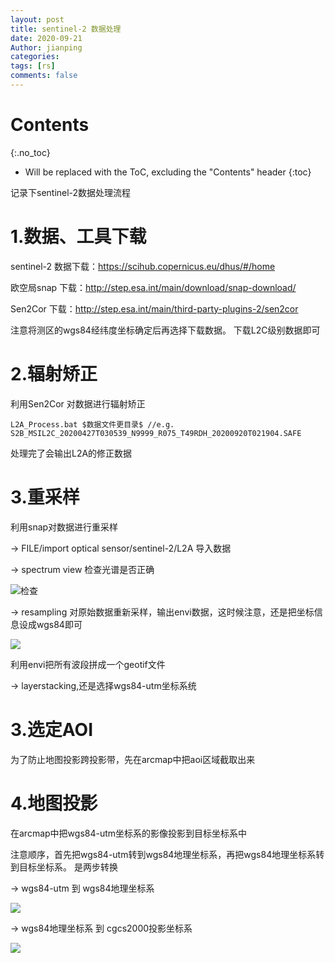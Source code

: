 ```yaml
---
layout: post
title: sentinel-2 数据处理
date: 2020-09-21
Author: jianping 
categories: 
tags: [rs]
comments: false
---
```


# Contents
{:.no_toc}
* Will be replaced with the ToC, excluding the "Contents" header
{:toc}


记录下sentinel-2数据处理流程

# 1.数据、工具下载

sentinel-2 数据下载：https://scihub.copernicus.eu/dhus/#/home

欧空局snap 下载：http://step.esa.int/main/download/snap-download/

Sen2Cor 下载：http://step.esa.int/main/third-party-plugins-2/sen2cor


注意将测区的wgs84经纬度坐标确定后再选择下载数据。
下载L2C级别数据即可

# 2.辐射矫正


利用Sen2Cor 对数据进行辐射矫正

```
L2A_Process.bat $数据文件更目录$ //e.g. S2B_MSIL2C_20200427T030539_N9999_R075_T49RDH_20200920T021904.SAFE
```

处理完了会输出L2A的修正数据

# 3.重采样

利用snap对数据进行重采样

-> FILE/import optical sensor/sentinel-2/L2A 导入数据

-> spectrum view 检查光谱是否正确

![检查](https://pic.downk.cc/item/5f681254160a154a6736689b.jpg)

-> resampling 对原始数据重新采样，输出envi数据，这时候注意，还是把坐标信息设成wgs84即可

![](https://pic.downk.cc/item/5f681321160a154a6736af20.jpg)

利用envi把所有波段拼成一个geotif文件

-> layerstacking,还是选择wgs84-utm坐标系统

# 3.选定AOI

为了防止地图投影跨投影带，先在arcmap中把aoi区域截取出来

# 4.地图投影


在arcmap中把wgs84-utm坐标系的影像投影到目标坐标系中

注意顺序，首先把wgs84-utm转到wgs84地理坐标系，再把wgs84地理坐标系转到目标坐标系。
是两步转换

-> wgs84-utm 到 wgs84地理坐标系

![](https://pic.downk.cc/item/5f68433e160a154a67552fe5.jpg)

-> wgs84地理坐标系 到 cgcs2000投影坐标系

![](https://pic.downk.cc/item/5f68441a160a154a6755f317.jpg)









